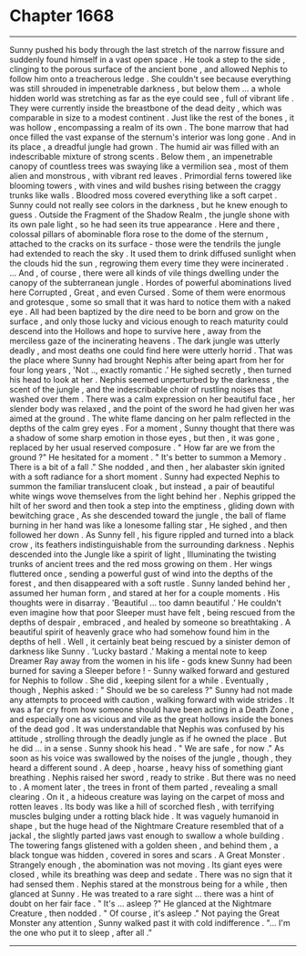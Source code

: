
# Chapter 1668


---

Sunny pushed his body through the last stretch of the narrow fissure and suddenly found himself in a vast open space . He took a step to the side , clinging to the porous surface of the ancient bone , and allowed Nephis to follow him onto a treacherous ledge .
She couldn't see because everything was still shrouded in impenetrable darkness , but below them ... a whole hidden world was stretching as far as the eye could see , full of vibrant life .
They were currently inside the breastbone of the dead deity , which was comparable in size to a modest continent . Just like the rest of the bones , it was hollow , encompassing a realm of its own . The bone marrow that had once filled the vast expanse of the sternum's interior was long gone .
And in its place , a dreadful jungle had grown .
The humid air was filled with an indescribable mixture of strong scents . Below them , an impenetrable canopy of countless trees was swaying like a vermilion sea , most of them alien and monstrous , with vibrant red leaves . Primordial ferns towered like blooming towers , with vines and wild bushes rising between the craggy trunks like walls . Bloodred moss covered everything like a soft carpet .
Sunny could not really see colors in the darkness , but he knew enough to guess . Outside the Fragment of the Shadow Realm , the jungle shone with its own pale light , so he had seen its true appearance .
Here and there , colossal pillars of abominable flora rose to the dome of the sternum , attached to the cracks on its surface - those were the tendrils the jungle had extended to reach the sky . It used them to drink diffused sunlight when the clouds hid the sun , regrowing them every time they were incinerated .
... And , of course , there were all kinds of vile things dwelling under the canopy of the subterranean jungle .
Hordes of powerful abominations lived here Corrupted , Great , and even Cursed . Some of them were enormous and grotesque , some so small that it was hard to notice them with a naked eye . All had been baptized by the dire need to be born and grow on the surface , and only those lucky and vicious enough to reach maturity could descend into the Hollows and hope to survive here , away from the merciless gaze of the incinerating heavens .
The dark jungle was utterly deadly , and most deaths one could find here were utterly horrid .
That was the place where Sunny had brought Nephis after being apart from her for four long years ,
'Not .., exactly romantic .’
He sighed secretly , then turned his head to look at her .
Nephis seemed unperturbed by the darkness , the scent of the jungle , and the indescribable choir of rustling noises that washed over them . There was a calm expression on her beautiful face , her slender body was relaxed , and the point of the sword he had given her was aimed at the ground .
The white flame dancing on her palm reflected in the depths of the calm grey eyes .
For a moment , Sunny thought that there was a shadow of some sharp emotion in those eyes , but then , it was gone , replaced by her usual reserved composure .
" How far are we from the ground ?"
He hesitated for a moment .
" It's better to summon a Memory . There is a bit of a fall ."
She nodded , and then , her alabaster skin ignited with a soft radiance for a short moment .
Sunny had expected Nephis to summon the familiar translucent cloak , but instead , a pair of beautiful white wings wove themselves from the light behind her . Nephis gripped the hilt of her sword and then took a step into the emptiness , gliding down with bewitching grace ,
As she descended toward the jungle , the ball of flame burning in her hand was like a lonesome falling star ,
He sighed , and then followed her down . As Sunny fell , his figure rippled and turned into a black crow , its feathers indistinguishable from the surrounding darkness .
Nephis descended into the Jungle like a spirit of light , Illuminating the twisting trunks of ancient trees and the red moss growing on them . Her wings fluttered once , sending a powerful gust of wind into the depths of the forest , and then disappeared with a soft rustle .
Sunny landed behind her , assumed her human form , and stared at her for a couple moments .
His thoughts were in disarray .
'Beautiful ... too damn beautiful .’
He couldn't even imagine how that poor Sleeper must have felt , being rescued from the depths of despair , embraced , and healed by someone so breathtaking . A beautiful spirit of heavenly grace who had somehow found him in the depths of hell .
Well , it certainly beat being rescued by a sinister demon of darkness like Sunny .
'Lucky bastard .’
Making a mental note to keep Dreamer Ray away from the women in his life - gods knew Sunny had been burned for saving a Sleeper before ! - Sunny walked forward and gestured for Nephis to follow .
She did , keeping silent for a while .
Eventually , though , Nephis asked :
" Should we be so careless ?"
Sunny had not made any attempts to proceed with caution , walking forward with wide strides . It was a far cry from how someone should have been acting in a Death Zone , and especially one as vicious and vile as the great hollows inside the bones of the dead god . It was understandable that Nephis was confused by his attitude , strolling through the deadly jungle as if he owned the place .
But he did ... in a sense .
Sunny shook his head .
" We are safe , for now ."
As soon as his voice was swallowed by the noises of the jungle , though , they heard a different sound .
A deep , hoarse , heavy hiss of something giant breathing .
Nephis raised her sword , ready to strike .
But there was no need to .
A moment later , the trees in front of them parted , revealing a small clearing . On it , a hideous creature was laying on the carpet of moss and rotten leaves .
Its body was like a hill of scorched flesh , with terrifying muscles bulging under a rotting black hide . It was vaguely humanoid in shape , but the huge head of the Nightmare Creature resembled that of a jackal , the slightly parted jaws vast enough to swallow a whole building . The towering fangs glistened with a golden sheen , and behind them , a black tongue was hidden , covered in sores and scars .
A Great Monster .
Strangely enough , the abomination was not moving . Its giant eyes were closed , while its breathing was deep and sedate . There was no sign that it had sensed them .
Nephis stared at the monstrous being for a while , then glanced at Sunny . He was treated to a rare sight ... there was a hint of doubt on her fair face .
" It's ... asleep ?"
He glanced at the Nightmare Creature , then nodded .
" Of course , it's asleep ."
Not paying the Great Monster any attention , Sunny walked past it with cold indifference .
"... I'm the one who put it to sleep , after all .”

---

